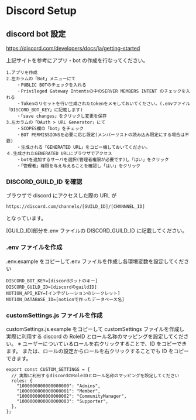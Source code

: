 # Discord Setup

## discord bot 設定

https://discord.com/developers/docs/ja/getting-started

上記サイトを参考にアプリ・bot の作成を行なってください。

```
1.アプリを作成
2.左カラムの「Bot」メニューにて
    ・PUBLIC BOTのチェックを入れる
    ・Privileged Gateway Intentsの中のSERVER MEMBERS INTENT のチェックを入れる
    ・Tokenのリセットを行い生成されたtokenをメモしておいてください。(.envファイル「DISCORD_BOT_KEY」に記載します)
    ・「save changes」をクリックし変更を保存
3.左カラムの「OAuth > URL Generator」にて
    ・SCOPES欄の「bot」をチェック
    ・BOT PERMISSIONSを必要に応じ設定(メンバーリストの読み込み限定にする場合は不要)
    ・生成される「GENERATED URL」をコピー機しておいてください。
４.生成されたGENERATED URLにブラウザでアクセス
    ・botを追加するサーバを選択(管理者権限が必要です)し「はい」をクリック
    ・「管理者」権限を与え与えることを確認し「はい」をクリック
```

### DISCORD_GUILD_ID を確認

ブラウザで discord にアクセスした際の URL が

```
https://discord.com/channels/[GUILD_ID]/[CHANNNEL_ID]
```

となっています。

[GUILD_ID]部分を.env ファイルの DISCORD_GUILD_ID に記載してください。

### .env ファイルを作成

.env.example をコピーして.env ファイルを作成し各環境変数を設定してください

```
DISCORD_BOT_KEY=[discordボットのキー]
DISCORD_GUILD_ID=[discordのguildID]
NOTION_API_KEY=[インテグレーションのシークレット]
NOTION_DATABASE_ID=[notionで作ったデータベース名]
```

### customSettings.js ファイルを作成

customSettings.js.example をコピーして customSettings ファイルを作成し 実際に利用する discord の RoleID とロール名称のマッピングを設定してください。
※ ユーザーについているロールを右クリックすることで、ID をコピーできます。 または、ロールの設定からロールを右クリックすることでも ID をコピーできます。

```
export const CUSTOM_SETTINGS = {
  // 実際に利用するdiscordのRoleIDとロール名称のマッピングを設定してください
  roles: {
    "1000000000000000000": "Admins",
    "1000000000000000001": "Member",
    "1000000000000000002": "CommunityManager",
    "1000000000000000003": "Supporter",
  },
};
```
